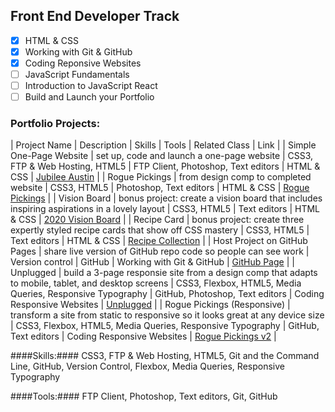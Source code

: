 ## Front End Developer Track ##
- [x] HTML & CSS
- [x] Working with Git & GitHub
- [x] Coding Reponsive Websites
- [ ] JavaScript Fundamentals
- [ ] Introduction to JavaScript React
- [ ] Build and Launch your Portfolio

### Portfolio Projects: ### 
| Project Name  | Description | Skills | Tools | Related Class | Link |
| Simple One-Page Website | set up, code and launch a one-page website | CSS3, FTP & Web Hosting, HTML5 | FTP Client, Photoshop, Text editors | HTML & CSS | [Jubilee Austin](https://tiffin-filion.github.io/skillcrush/101-html-css/jubilee/index.html) |
| Rogue Pickings | from design comp to completed website | CSS3, HTML5 | Photoshop, Text editors | HTML & CSS | [Rogue Pickings](https://tiffin-filion.github.io/skillcrush/101-html-css/rogue/index.html) |
| Vision Board | bonus project: create a vision board that includes inspiring aspirations in a lovely layout | CSS3, HTML5 | Text editors | HTML & CSS | [2020 Vision Board](https://tiffin-filion.github.io/skillcrush/101-html-css/vision-board/index.html) |
| Recipe Card | bonus project: create three expertly styled recipe cards that show off CSS mastery | CSS3, HTML5 | Text editors | HTML & CSS | [Recipe Collection](https://tiffin-filion.github.io/skillcrush/101-html-css/recipes/index.html) |
| Host Project on GitHub Pages | share live version of GitHub repo code so people can see work | Version control | GitHub | Working with Git & GitHub | [GitHub Page](https://tiffin-filion.github.io/) |
| Unplugged | build a 3-page responsie site from a design comp that adapts to mobile, tablet, and desktop screens | CSS3, Flexbox, HTML5, Media Queries, Responsive Typography | GitHub, Photoshop, Text editors | Coding Responsive Websites | [Unplugged](https://tiffin-filion.github.io/skillcrush/206-responsive/unplugged/index.html) |
| Rogue Pickings (Responsive) | transform a site from static to responsive so it looks great at any device size | CSS3, Flexbox, HTML5, Media Queries, Responsive Typography | GitHub, Text editors | Coding Responsive Websites | [Rogue Pickings v2](https://tiffin-filion.github.io/skillcrush/206-responsive/rogue/index.html) |

####Skills:####
CSS3, FTP & Web Hosting, HTML5, Git and the Command Line, GitHub, Version Control, Flexbox, Media Queries, Responsive Typography

####Tools:####
FTP Client, Photoshop, Text editors, Git, GitHub